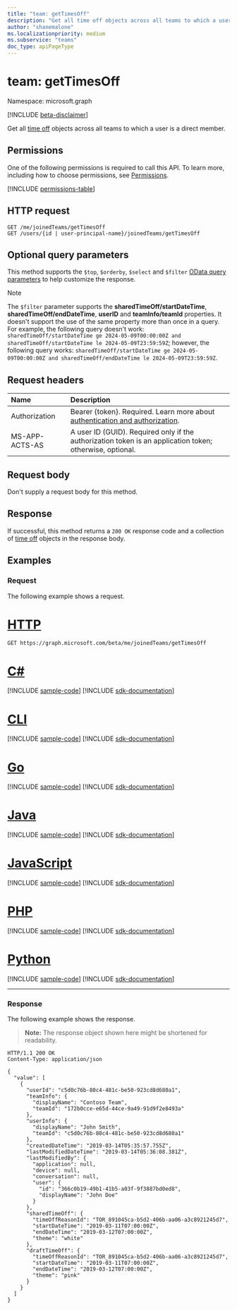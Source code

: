 ```yaml
---
title: "team: getTimesOff"
description: "Get all time off objects across all teams to which a user is a direct member."
author: "shanemalone"
ms.localizationpriority: medium
ms.subservice: "teams"
doc_type: apiPageType
---
```


# team: getTimesOff

Namespace: microsoft.graph

[!INCLUDE [beta-disclaimer](../../includes/beta-disclaimer.md)]

Get all [time off](../resources/timeoff.md) objects across all teams to which a user is a direct member.

## Permissions

One of the following permissions is required to call this API. To learn more, including how to choose permissions, see [Permissions](/graph/permissions-reference).

<!-- {
  "blockType": "permissions",
  "name": "team-gettimesoff-permissions"
}
-->
[!INCLUDE [permissions-table](../includes/permissions/team-gettimesoff-permissions.md)]

## HTTP request

<!-- {
  "blockType": "ignored"
}
-->
``` http
GET /me/joinedTeams/getTimesOff
GET /users/{id | user-principal-name}/joinedTeams/getTimesOff
```

## Optional query parameters

This method supports the `$top`, `$orderby`, `$select` and `$filter` [OData query parameters](/graph/query-parameters) to help customize the response.

> [!NOTE]
> The `$filter` parameter supports the **sharedTimeOff/startDateTime**, **sharedTimeOff/endDateTime**, **userID** and **teamInfo/teamId** properties. It doesn't support the use of the same property more than once in a query. For example, the following query doesn't work: `sharedTimeOff/startDateTime ge 2024-05-09T00:00:00Z and sharedTimeOff/startDateTime le 2024-05-09T23:59:59Z`; however, the following query works: `sharedTimeOff/startDateTime ge 2024-05-09T00:00:00Z and sharedTimeOff/endDateTime le 2024-05-09T23:59:59Z`.

## Request headers

|Name|Description|
|:---|:---|
| Authorization|Bearer {token}. Required. Learn more about [authentication and authorization](/graph/auth/auth-concepts).|
| MS-APP-ACTS-AS  | A user ID (GUID). Required only if the authorization token is an application token; otherwise, optional. |

## Request body

Don't supply a request body for this method.

## Response

If successful, this method returns a `200 OK` response code and a collection of [time off](../resources/timeoff.md) objects in the response body.

## Examples

### Request

The following example shows a request.

# [HTTP](#tab/http)
<!-- {
  "blockType": "request",
  "name": "teamthis.gettimesoff"
}
-->
```msgraph-interactive
GET https://graph.microsoft.com/beta/me/joinedTeams/getTimesOff
```

# [C#](#tab/csharp)
[!INCLUDE [sample-code](../includes/snippets/csharp/teamthisgettimesoff-csharp-snippets.md)]
[!INCLUDE [sdk-documentation](../includes/snippets/snippets-sdk-documentation-link.md)]

# [CLI](#tab/cli)
[!INCLUDE [sample-code](../includes/snippets/cli/teamthisgettimesoff-cli-snippets.md)]
[!INCLUDE [sdk-documentation](../includes/snippets/snippets-sdk-documentation-link.md)]

# [Go](#tab/go)
[!INCLUDE [sample-code](../includes/snippets/go/teamthisgettimesoff-go-snippets.md)]
[!INCLUDE [sdk-documentation](../includes/snippets/snippets-sdk-documentation-link.md)]

# [Java](#tab/java)
[!INCLUDE [sample-code](../includes/snippets/java/teamthisgettimesoff-java-snippets.md)]
[!INCLUDE [sdk-documentation](../includes/snippets/snippets-sdk-documentation-link.md)]

# [JavaScript](#tab/javascript)
[!INCLUDE [sample-code](../includes/snippets/javascript/teamthisgettimesoff-javascript-snippets.md)]
[!INCLUDE [sdk-documentation](../includes/snippets/snippets-sdk-documentation-link.md)]

# [PHP](#tab/php)
[!INCLUDE [sample-code](../includes/snippets/php/teamthisgettimesoff-php-snippets.md)]
[!INCLUDE [sdk-documentation](../includes/snippets/snippets-sdk-documentation-link.md)]

# [Python](#tab/python)
[!INCLUDE [sample-code](../includes/snippets/python/teamthisgettimesoff-python-snippets.md)]
[!INCLUDE [sdk-documentation](../includes/snippets/snippets-sdk-documentation-link.md)]

---

### Response

The following example shows the response.

>**Note:** The response object shown here might be shortened for readability.
<!-- {
  "blockType": "response",
  "truncated": true,
  "@odata.type": "Collection(microsoft.graph.timeOff)"
}
-->
``` http
HTTP/1.1 200 OK
Content-Type: application/json

{
  "value": [
    {
      "userId": "c5d0c76b-80c4-481c-be50-923cd8d680a1",
      "teamInfo": {
        "displayName": "Contoso Team",
        "teamId": "172b0cce-e65d-44ce-9a49-91d9f2e8493a"
      },
      "userInfo": {
        "displayName": "John Smith",
        "teamId": "c5d0c76b-80c4-481c-be50-923cd8d680a1"
      },
      "createdDateTime": "2019-03-14T05:35:57.755Z",
      "lastModifiedDateTime": "2019-03-14T05:36:08.381Z",
      "lastModifiedBy": {
        "application": null,
        "device": null,
        "conversation": null,
        "user": {
          "id": "366c0b19-49b1-41b5-a03f-9f3887bd0ed8",
          "displayName": "John Doe"
        }
      },
      "sharedTimeOff": {
        "timeOffReasonId": "TOR_891045ca-b5d2-406b-aa06-a3c8921245d7",
        "startDateTime": "2019-03-11T07:00:00Z",
        "endDateTime": "2019-03-12T07:00:00Z",
        "theme": "white"
      },
      "draftTimeOff": {
        "timeOffReasonId": "TOR_891045ca-b5d2-406b-aa06-a3c8921245d7",
        "startDateTime": "2019-03-11T07:00:00Z",
        "endDateTime": "2019-03-12T07:00:00Z",
        "theme": "pink"
      }
    }
  ]
}
```
